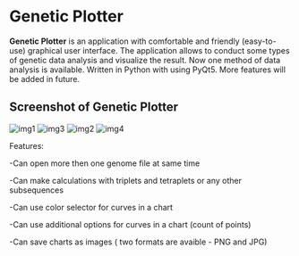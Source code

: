   # Genetic Plotter
  <b>Genetic Plotter</b> is an application with comfortable and friendly (easy-to-use) graphical user interface.
  The application allows to conduct some types of  genetic data analysis and visualize the result. Now one method of data analysis is available. Written in Python with using PyQt5. More features will be added in future.
  
 ## Screenshot of Genetic Plotter
![img1](https://user-images.githubusercontent.com/27083085/30072362-c01dff98-9272-11e7-8dc9-b45231d4d96d.jpg)
![img3](https://user-images.githubusercontent.com/27083085/30074156-114e6564-9279-11e7-8370-f0db2b86c5c0.jpg)
![img2](https://user-images.githubusercontent.com/27083085/30072366-c40304e6-9272-11e7-863b-fbbf341008a8.jpg)
![img4](https://user-images.githubusercontent.com/27083085/30074161-162433ca-9279-11e7-8a56-bd07195a5316.jpg)

Features:

-Can open more then one genome file at same time

-Can make calculations with triplets and tetraplets or any other subsequences

-Can use color selector for curves in a chart

-Can use additional options for curves in a chart (count of points)

-Can save charts as images ( two formats are avaible - PNG and JPG)
